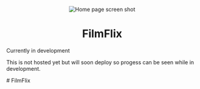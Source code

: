 <p align="center">
<img src="public/images/gh.png" alt="Home page screen shot" />
</p>

<h1 align="center">FilmFlix</h1>

<p>Currently in development</p>
<p>This is not hosted yet but will soon deploy so progess can be seen while in development.</p># FilmFlix
